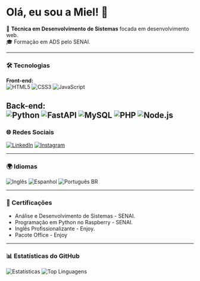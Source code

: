 # Olá, eu sou a Miel! 👋

🚀 **Técnica em Desenvolvimento de Sistemas** focada em desenvolvimento web.  
🎓 Formação em ADS pelo SENAI.  

---

### 🛠️ Tecnologias  
**Front-end:**  
![HTML5](https://img.shields.io/badge/HTML5-E34F26?style=for-the-badge&logo=html5&logoColor=white)  ![CSS3](https://img.shields.io/badge/CSS3-1572B6?style=for-the-badge&logo=css3&logoColor=white)  ![JavaScript](https://img.shields.io/badge/JavaScript-F7DF1E?style=for-the-badge&logo=javascript&logoColor=black)  

**Back-end:**  
![Python](https://img.shields.io/badge/Python-3776AB?style=for-the-badge&logo=python&logoColor=white)  ![FastAPI](https://img.shields.io/badge/FastAPI-009688?style=for-the-badge&logo=fastapi&logoColor=white)  ![MySQL](https://img.shields.io/badge/MySQL-4479A1?style=for-the-badge&logo=mysql&logoColor=white)  ![PHP](https://img.shields.io/badge/PHP-777BB4?style=for-the-badge&logo=php&logoColor=white)  ![Node.js](https://img.shields.io/badge/Node.js-339933?style=for-the-badge&logo=nodedotjs&logoColor=white)
---

### 🌐 Redes Sociais  
[![LinkedIn](https://img.shields.io/badge/LinkedIn-0A66C2?style=for-the-badge&logo=linkedin&logoColor=white)](https://www.linkedin.com/in/miel-j-velazquez-d-s-b14473221?utm_source=share&utm_campaign=share_via&utm_content=profile&utm_medium=android_app)  [![Instagram](https://img.shields.io/badge/Instagram-E4405F?style=for-the-badge&logo=instagram&logoColor=white)](https://instagram.com/velazquezmiel)

---

### 🌍 Idiomas  
![Inglês](https://img.shields.io/badge/English-B22222?style=for-the-badge&logo=language&logoColor=white)  ![Espanhol](https://img.shields.io/badge/Español-FF5733?style=for-the-badge&logo=language&logoColor=white)  ![Português BR](https://img.shields.io/badge/Português%20(BR)-009639?style=for-the-badge&logo=language&logoColor=white)  

---
### 📜 Certificações  
- Análise e Desenvolvimento de Sistemas - SENAI.  
- Programação em Python no Raspberry - SENAI.
- Inglês Profissionalizante - Enjoy.
- Pacote Office - Enjoy 
---

### 📊 Estatísticas do GitHub  
![Estatísticas](https://github-readme-stats.vercel.app/api?username=MielVelazquezz&show_icons=true&theme=radical)  ![Top Linguagens](https://github-readme-stats.vercel.app/api/top-langs/?username=MielVelazquezz&layout=compact&theme=radical)
